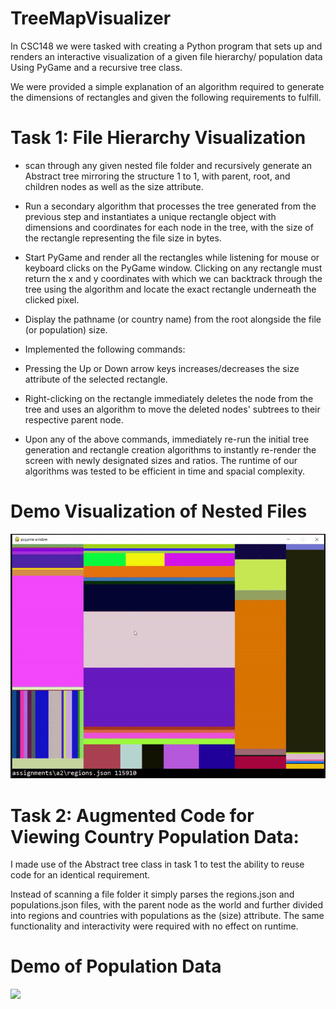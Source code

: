 # TreeMapVisualizer
In CSC148 we were tasked with creating a Python program that sets up and renders an interactive visualization of a given file hierarchy/ population data Using PyGame and a recursive tree class.

We were provided a simple explanation of an algorithm required to generate the dimensions of rectangles and given the following requirements to fulfill.


# Task 1: File Hierarchy Visualization
- scan through any given nested file folder and recursively generate an Abstract tree mirroring the structure 1 to 1, with parent, root, and children nodes as well as the size attribute.
- Run a secondary algorithm that processes the tree generated from the previous step and instantiates a unique rectangle object with dimensions and coordinates for each node in the tree, with the size of the rectangle representing the file size in bytes.
- Start PyGame and render all the rectangles while listening for mouse or keyboard clicks on the PyGame window. Clicking on any rectangle must return the x and y coordinates with which we can backtrack through the tree using the algorithm and locate the exact rectangle underneath the clicked pixel.
- Display the pathname (or country name) from the root alongside the file (or population) size.

- Implemented the following commands:
- Pressing the Up or Down arrow keys increases/decreases the size attribute of the selected rectangle.
- Right-clicking on the rectangle immediately deletes the node from the tree and uses an algorithm to move the deleted nodes' subtrees to their respective parent node.
- Upon any of the above commands, immediately re-run the initial tree generation and rectangle creation algorithms to instantly re-render the screen with newly designated sizes and ratios. The runtime of our algorithms was tested to be efficient in time and spacial complexity.

# Demo Visualization of Nested Files
![](https://github.com/SamirGhias/TreeMapVisualizer/blob/main/gifs/Assignments%20Folder%20demo.gif)


# Task 2: Augmented Code for Viewing Country Population Data:
I made use of the Abstract tree class in task 1 to test the ability to reuse code for an identical requirement. 

Instead of scanning a file folder it simply parses the regions.json and populations.json files, with the parent node as the world and further divided into regions and countries with populations as the (size) attribute. 
The same functionality and interactivity were required with no effect on runtime. 

# Demo of Population Data 
![](https://github.com/SamirGhias/TreeMapVisualizer/blob/main/gifs/population%20gif.gif)
